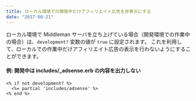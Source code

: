 ```yaml
---
title: ローカル環境での開発中だけアフィリエイト広告を非表示にする
date: "2017-08-21"
---
```


ローカル環境で Middleman サーバを立ち上げている場合（開発環境での作業中の場合）は、`development?` 変数の値が `true` に設定されます。
これを利用して、ローカルでの作業中だけアフィリエイト広告の表示を行わないようにすることができます。

#### 例: 開発中は includes/_adsense.erb の内容を出力しない

~~~ erb
<% if not development? %>
  <%= partial 'includes/adsense' %>
<% end %>
~~~

